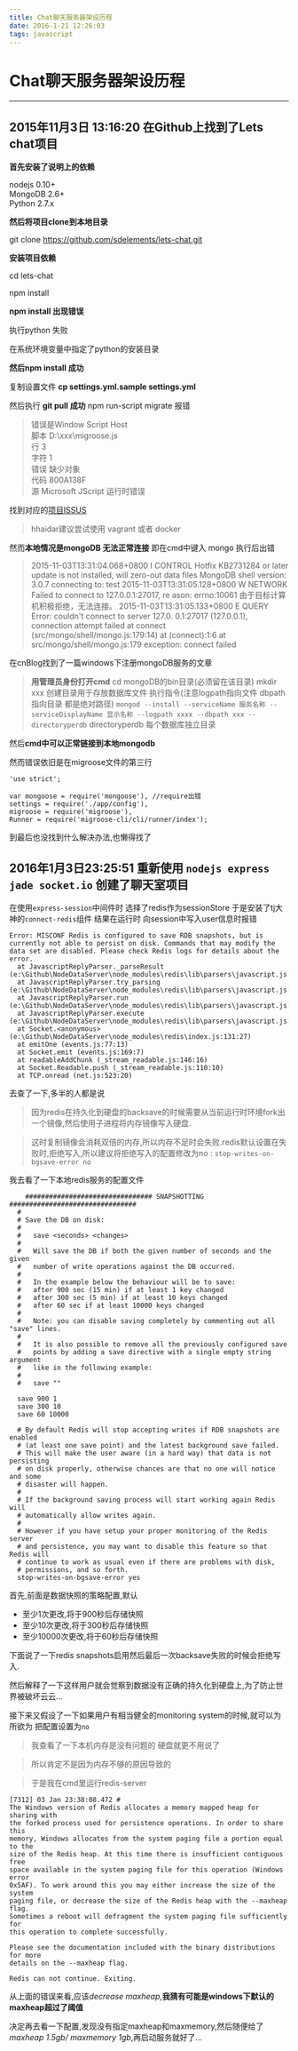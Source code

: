 ```yaml
---
title: Chat聊天服务器架设历程
date: 2016-1-21 12:26:03
tags: javascript 
---
```


# Chat聊天服务器架设历程 #
----------
## 2015年11月3日 13:16:20 在Github上找到了Lets chat项目 ##

**首先安装了说明上的依赖**  

nodejs 0.10+  
MongoDB 2.6+  
Python 2.7.x

**然后将项目clone到本地目录**  

git clone https://github.com/sdelements/lets-chat.git

**安装项目依赖**  

cd lets-chat  

npm install

**npm install 出现错误**  

执行python 失败  

在系统环境变量中指定了python的安装目录

**然后npm install 成功**

复制设置文件
**cp settings.yml.sample settings.yml**

然后执行
**git pull 成功**
npm run-script migrate 报错


> 错误是Window Script Host  
> 脚本 D:\xxx\migroose.js  
> 行 3  
> 字符 1  
> 错误 缺少对象  
> 代码 800A138F  
> 源 Microsoft JScript 运行时错误

找到对应的[项目ISSUS](https://github.com/sdelements/lets-chat/issues/569 "项目ISSUS")

> hhaidar建议尝试使用 vagrant 或者 docker

然而**本地情况是mongoDB 无法正常连接**  即在cmd中键入 mongo 执行后出错

> 2015-11-03T13:31:04.068+0800 I CONTROL  Hotfix KB2731284 or later update is not
> installed, will zero-out data files
> MongoDB shell version: 3.0.7
> connecting to: test
> 2015-11-03T13:31:05.128+0800 W NETWORK  Failed to connect to 127.0.0.1:27017, re
> ason: errno:10061 由于目标计算机积极拒绝，无法连接。
> 2015-11-03T13:31:05.133+0800 E QUERY    Error: couldn't connect to server 127.0.
> 0.1:27017 (127.0.0.1), connection attempt failed
>     at connect (src/mongo/shell/mongo.js:179:14)
>     at (connect):1:6 at src/mongo/shell/mongo.js:179
> exception: connect failed

在cnBlog找到了一篇windows下注册mongoDB服务的文章

> **用管理员身份打开cmd** cd mongoDB的bin目录(必须留在该目录)
> mkdir xxx  创建目录用于存放数据库文件
> 执行指令(注意logpath指向文件 dbpath指向目录 都是绝对路径)
> `mongod --install --serviceName 服务名称 --serviceDisplayName 显示名称 --logpath xxxx --dbpath xxx --directoryperdb`
> directoryperdb 每个数据库独立目录

然后**cmd中可以正常链接到本地mongodb**

然而错误依旧是在migroose文件的第三行

    'use strict';

    var mongoose = require('mongoose'),	//require出错
    settings = require('./app/config'),
    migroose = require('migroose'),
    Runner = require('migroose-cli/cli/runner/index');

到最后也没找到什么解决办法,也懒得找了

## 2016年1月3日23:25:51 重新使用 `nodejs express jade socket.io` 创建了聊天室项目 ##

在使用`express-session`中间件时 选择了redis作为sessionStore
于是安装了tj大神的`connect-redis`组件
结果在运行时 向session中写入user信息时报错

  ```
  Error: MISCONF Redis is configured to save RDB snapshots, but is currently not able to persist on disk. Commands that may modify the data set are disabled. Please check Redis logs for details about the error.
    at JavascriptReplyParser._parseResult (e:\Github\NodeDataServer\node_modules\redis\lib\parsers\javascript.js:43:16)
    at JavascriptReplyParser.try_parsing (e:\Github\NodeDataServer\node_modules\redis\lib\parsers\javascript.js:114:21)
    at JavascriptReplyParser.run (e:\Github\NodeDataServer\node_modules\redis\lib\parsers\javascript.js:126:22)
    at JavascriptReplyParser.execute (e:\Github\NodeDataServer\node_modules\redis\lib\parsers\javascript.js:107:10)
    at Socket.<anonymous> (e:\Github\NodeDataServer\node_modules\redis\index.js:131:27)
    at emitOne (events.js:77:13)
    at Socket.emit (events.js:169:7)
    at readableAddChunk (_stream_readable.js:146:16)
    at Socket.Readable.push (_stream_readable.js:110:10)
    at TCP.onread (net.js:523:20)
  ```
去查了一下,多半的人都是说
>因为redis在持久化到硬盘的backsave的时候需要从当前运行时环境fork出一个镜像,然后使用子进程将内存镜像写入硬盘.

>这时复制镜像会消耗双倍的内存,所以内存不足时会失败.redis默认设置在失败时,拒绝写入,所以建议将拒绝写入的配置修改为no : `stop-writes-on-bgsave-error no`

我去看了一下本地redis服务的配置文件

  ```
      ################################ SNAPSHOTTING  ################################
    #
    # Save the DB on disk:
    #
    #   save <seconds> <changes>
    #
    #   Will save the DB if both the given number of seconds and the given
    #   number of write operations against the DB occurred.
    #
    #   In the example below the behaviour will be to save:
    #   after 900 sec (15 min) if at least 1 key changed
    #   after 300 sec (5 min) if at least 10 keys changed
    #   after 60 sec if at least 10000 keys changed
    #
    #   Note: you can disable saving completely by commenting out all "save" lines.
    #
    #   It is also possible to remove all the previously configured save
    #   points by adding a save directive with a single empty string argument
    #   like in the following example:
    #
    #   save ""

    save 900 1
    save 300 10
    save 60 10000

    # By default Redis will stop accepting writes if RDB snapshots are enabled
    # (at least one save point) and the latest background save failed.
    # This will make the user aware (in a hard way) that data is not persisting
    # on disk properly, otherwise chances are that no one will notice and some
    # disaster will happen.
    #
    # If the background saving process will start working again Redis will
    # automatically allow writes again.
    #
    # However if you have setup your proper monitoring of the Redis server
    # and persistence, you may want to disable this feature so that Redis will
    # continue to work as usual even if there are problems with disk,
    # permissions, and so forth.
    stop-writes-on-bgsave-error yes
  ```
首先,前面是数据快照的策略配置,默认
  - 至少1次更改,将于900秒后存储快照
  - 至少10次更改,将于300秒后存储快照
  - 至少10000次更改,将于60秒后存储快照

下面说了一下redis snapshots启用然后最后一次backsave失败的时候会拒绝写入.

然后解释了一下这样用户就会觉察到数据没有正确的持久化到硬盘上,为了防止世界被破坏云云...

接下来又假设了一下如果用户有相当健全的monitoring system的时候,就可以为所欲为 把配置设置为`no`

> 我查看了一下本机内存是没有问题的 硬盘就更不用说了

> 所以肯定不是因为内存不够的原因导致的

> 于是我在cmd里运行redis-server

  ```
  [7312] 03 Jan 23:38:08.472 #
  The Windows version of Redis allocates a memory mapped heap for sharing with
  the forked process used for persistence operations. In order to share this
  memory, Windows allocates from the system paging file a portion equal to the
  size of the Redis heap. At this time there is insufficient contiguous free
  space available in the system paging file for this operation (Windows error
  0x5AF). To work around this you may either increase the size of the system
  paging file, or decrease the size of the Redis heap with the --maxheap flag.
  Sometimes a reboot will defragment the system paging file sufficiently for
  this operation to complete successfully.

  Please see the documentation included with the binary distributions for more
  details on the --maxheap flag.

  Redis can not continue. Exiting.
  ```

从上面的错误来看,应该*decrease maxheap*,**我猜有可能是windows下默认的maxheap超过了阈值**

决定再去看一下配置,发现没有指定maxheap和maxmemory,然后随便给了*maxheap 1.5gb/ maxmemory 1gb*,再启动服务就好了...
